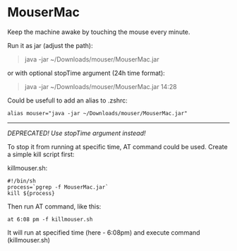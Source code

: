 # MouserMac
Keep the machine awake by touching the mouse every minute.

Run it as jar (adjust the path):
> java -jar ~/Downloads/mouser/MouserMac.jar

or with optional stopTime argument (24h time format):
> java -jar ~/Downloads/mouser/MouserMac.jar 14:28

Could be usefull to add an alias to .zshrc:
```
alias mouser="java -jar ~/Downloads/mouser/MouserMac.jar"
```

-----------
_DEPRECATED!  Use stopTime argument instead!_

To stop it from running at specific time, AT command could be used. 
Create a simple kill script first:

killmouser.sh:
```
#!/bin/sh
process=`pgrep -f MouserMac.jar`
kill ${process}
```

Then run AT command, like this:
```
at 6:08 pm -f killmouser.sh
```

It will run at specified time (here - 6:08pm) and execute command (killmouser.sh)
